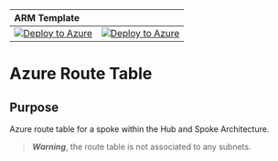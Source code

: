 | ARM Template ||
|:--------------|:--------------|
| [![Deploy to Azure](https://aka.ms/deploytoazuregovbutton)](https://portal.azure.com/#create/Microsoft.Template/uri/https%3A%2F%2Fraw.githubusercontent.com%2Fjameswassinger%2FAzure%2Fmain%2FTemplates%2FSpokeRouteTable%2Ftemplate.json)  | [![Deploy to Azure](https://aka.ms/deploytoazurebutton)](https://portal.azure.com/#create/Microsoft.Template/uri/https%3A%2F%2Fraw.githubusercontent.com%2Fjameswassinger%2FAzure%2Fmain%2FTemplates%2FSpokeRouteTable%2Ftemplate.json) |

# Azure Route Table

## Purpose
Azure route table for a spoke within the Hub and Spoke Architecture.

> ***Warning***, the route table is not associated to any subnets. 
